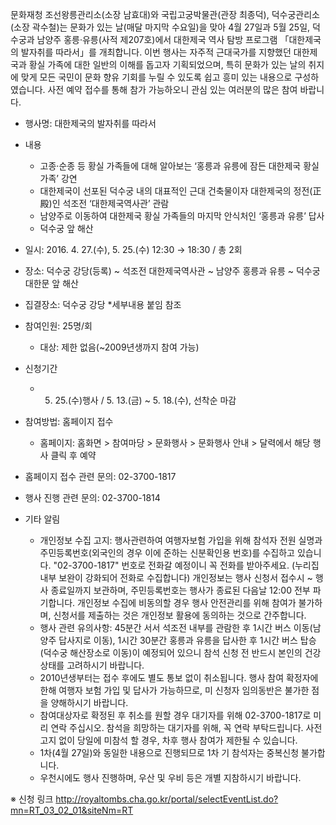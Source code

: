 문화재청 조선왕릉관리소(소장 남효대)와 국립고궁박물관(관장 최종덕), 덕수궁관리소(소장 곽수철)는 문화가 있는 날(매달 마지막 수요일)을 맞아 4월 27일과 5월 25일, 덕수궁과 남양주 홍릉‧유릉(사적 제207호)에서 대한제국 역사 탐방 프로그램 「대한제국의 발자취를 따라서」를 개최합니다.
이번 행사는 자주적 근대국가를 지향했던 대한제국과 황실 가족에 대한 일반의 이해를 돕고자 기획되었으며, 특히 문화가 있는 날의 취지에 맞게 모든 국민이 문화 향유 기회를 누릴 수 있도록 쉽고 흥미 있는 내용으로 구성하였습니다.
사전 예약 접수를 통해 참가 가능하오니 관심 있는 여러분의 많은 참여 바랍니다.

- 행사명: 대한제국의 발자취를 따라서

- 내용
  - 고종‧순종 등 황실 가족들에 대해 알아보는 ‘홍릉과 유릉에 잠든 대한제국 황실 가족’ 강연
  - 대한제국이 선포된 덕수궁 내의 대표적인 근대 건축물이자 대한제국의 정전(正殿)인 석조전 ‘대한제국역사관’ 관람
  - 남양주로 이동하여 대한제국 황실 가족들의 마지막 안식처인 ‘홍릉과 유릉’ 답사
  - 덕수궁 앞 해산

- 일시: 2016. 4. 27.(수), 5. 25.(수) 12:30 → 18:30 / 총 2회

- 장소: 덕수궁 강당(등록) ~ 석조전 대한제국역사관 ~ 남양주 홍릉과 유릉 ~ 덕수궁 대한문 앞 해산

- 집결장소: 덕수궁 강당 *세부내용 붙임 참조

- 참여인원: 25명/회
  - 대상: 제한 없음(~2009년생까지 참여 가능)

- 신청기간
  - 5. 25.(수)행사 / 5. 13.(금) ~ 5. 18.(수), 선착순 마감

- 참여방법: 홈페이지 접수
  - 홈페이지: 홈화면 > 참여마당 > 문화행사 > 문화행사 안내 > 달력에서 해당 행사 클릭 후 예약

- 홈페이지 접수 관련 문의: 02-3700-1817

- 행사 진행 관련 문의: 02-3700-1814

- 기타 알림
  - 개인정보 수집 고지: 행사관련하여 여행자보험 가입을 위해 참석자 전원 실명과 주민등록번호(외국인의 경우 이에 준하는 신분확인용 번호)를 수집하고 있습니다. "02-3700-1817" 번호로 전화갈 예정이니 꼭 전화를 받아주세요. (누리집 내부 보완이 강화되어 전화로 수집합니다)
    개인정보는 행사 신청서 접수시 ~ 행사 종료일까지 보관하며, 주민등록번호는 행사가 종료된 다음날 12:00 전부 파기합니다. 개인정보 수집에 비동의할 경우 행사 안전관리를 위해 참여가 불가하며, 신청서를 제출하는 것은 개인정보 활용에 동의하는 것으로 간주합니다.
  - 행사 관련 유의사항: 45분간 서서 석조전 내부를 관람한 후 1시간 버스 이동(남양주 답사지로 이동), 1시간 30분간 홍릉과 유릉을 답사한 후 1시간 버스 탑승(덕수궁 해산장소로 이동)이 예정되어 있으니 참석 신청 전 반드시 본인의 건강상태를 고려하시기 바랍니다.
  - 2010년생부터는 접수 후에도 별도 통보 없이 취소됩니다. 행사 참여 확정자에 한해 여행자 보험 가입 및 답사가 가능하므로, 미 신청자 임의동반은 불가한 점을 양해하시기 바랍니다.
  - 참여대상자로 확정된 후 취소를 원할 경우 대기자를 위해 02-3700-1817로 미리 연락 주십시오. 참석을 희망하는 대기자를 위해, 꼭 연락 부탁드립니다. 사전 고지 없이 당일에 미참석 할 경우, 차후 행사 참여가 제한될 수 있습니다.
  - 1차(4월 27일)와 동일한 내용으로 진행되므로 1차 기 참석자는 중복신청 불가합니다.
  - 우천시에도 행사 진행하며, 우산 및 우비 등은 개별 지참하시기 바랍니다.

※ 신청 링크 http://royaltombs.cha.go.kr/portal/selectEventList.do?mn=RT_03_02_01&siteNm=RT